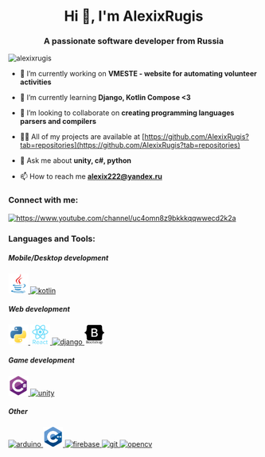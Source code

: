 <h1 align="center">Hi 👋, I'm AlexixRugis</h1>
<h3 align="center">A passionate software developer from Russia</h3>

<p align="left"> <img src="https://komarev.com/ghpvc/?username=alexixrugis&label=Profile%20views&color=0e75b6&style=flat" alt="alexixrugis" /> </p>

- 🔭 I’m currently working on **VMESTE - website for automating volunteer activities**

- 🌱 I’m currently learning **Django, Kotlin Compose <3**

- 👯 I’m looking to collaborate on **creating programming languages parsers and compilers**

- 👨‍💻 All of my projects are available at [https://github.com/AlexixRugis?tab=repositories](https://github.com/AlexixRugis?tab=repositories)

- 💬 Ask me about **unity, c#, python**

- 📫 How to reach me **alexix222@yandex.ru**

<h3 align="left">Connect with me:</h3>
<p align="left">
<a href="https://www.youtube.com/channel/uc4omn8z9bkkkqqwwecd2k2a" target="blank"><img align="center" src="https://raw.githubusercontent.com/rahuldkjain/github-profile-readme-generator/master/src/images/icons/Social/youtube.svg" alt="https://www.youtube.com/channel/uc4omn8z9bkkkqqwwecd2k2a" height="30" width="40" /></a>
</p>

<h3 align="left">Languages and Tools:</h3>

<p align="left">
    <h5 align="left">Mobile/Desktop development</h5>
    <a href="https://www.java.com" target="_blank" rel="noreferrer"> <img src="https://raw.githubusercontent.com/devicons/devicon/master/icons/java/java-original.svg" alt="java" width="40" height="40"/> </a> 
    <a href="https://kotlinlang.org" target="_blank" rel="noreferrer"> <img src="https://www.vectorlogo.zone/logos/kotlinlang/kotlinlang-icon.svg" alt="kotlin" width="40" height="40"/> </a> 
</p>

<p align="left">
    <h5 align="left">Web development</h5>
    <a href="https://www.python.org" target="_blank" rel="noreferrer"> <img src="https://raw.githubusercontent.com/devicons/devicon/master/icons/python/python-original.svg" alt="python" width="40" height="40"/> </a>
    <a href="https://reactjs.org/" target="_blank" rel="noreferrer"> <img src="https://raw.githubusercontent.com/devicons/devicon/master/icons/react/react-original-wordmark.svg" alt="react" width="40" height="40"/> </a>
    <a href="https://www.djangoproject.com/" target="_blank" rel="noreferrer"> <img src="https://cdn.worldvectorlogo.com/logos/django.svg" alt="django" width="40" height="40"/> </a> 
    <a href="https://getbootstrap.com" target="_blank" rel="noreferrer"> <img src="https://raw.githubusercontent.com/devicons/devicon/master/icons/bootstrap/bootstrap-plain-wordmark.svg" alt="bootstrap" width="40" height="40"/> </a>
</p>
<p align="left">
    <h5 align="left">Game development</h5>
    <a href="https://www.w3schools.com/cs/" target="_blank" rel="noreferrer"> <img src="https://raw.githubusercontent.com/devicons/devicon/master/icons/csharp/csharp-original.svg" alt="csharp" width="40" height="40"/> </a> 
    <a href="https://unity.com/" target="_blank" rel="noreferrer"> <img src="https://www.vectorlogo.zone/logos/unity3d/unity3d-icon.svg" alt="unity" width="40" height="40"/> </a>
</p>

<p align="left">
    <h5 align="left">Other</h5>
    <a href="https://www.arduino.cc/" target="_blank" rel="noreferrer"> <img src="https://cdn.worldvectorlogo.com/logos/arduino-1.svg" alt="arduino" width="40" height="40"/> </a>
    <a href="https://www.w3schools.com/cpp/" target="_blank" rel="noreferrer"> <img src="https://raw.githubusercontent.com/devicons/devicon/master/icons/cplusplus/cplusplus-original.svg" alt="cplusplus" width="40" height="40"/> </a>
    <a href="https://firebase.google.com/" target="_blank" rel="noreferrer"> <img src="https://www.vectorlogo.zone/logos/firebase/firebase-icon.svg" alt="firebase" width="40" height="40"/> </a>
    <a href="https://git-scm.com/" target="_blank" rel="noreferrer"> <img src="https://www.vectorlogo.zone/logos/git-scm/git-scm-icon.svg" alt="git" width="40" height="40"/> </a> 
    <a href="https://opencv.org/" target="_blank" rel="noreferrer"> <img src="https://www.vectorlogo.zone/logos/opencv/opencv-icon.svg" alt="opencv" width="40" height="40"/> </a>
</p>


    

    
    
    


    


    
